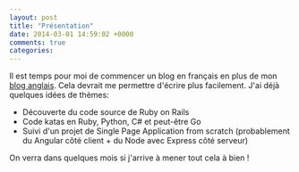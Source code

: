```yaml
---
layout: post
title: "Présentation"
date: 2014-03-01 14:59:02 +0000
comments: true
categories: 
---
```

Il est temps pour moi de commencer un blog en français en plus de mon [blog anglais](http://nawrem.blogger.com).
Cela devrait me permettre d'écrire plus facilement. J'ai déjà quelques idées de thèmes:

* Découverte du code source de Ruby on Rails
* Code katas en Ruby, Python, C# et peut-être Go
* Suivi d'un projet de Single Page Application from
scratch (probablement du Angular côté client + du Node avec Express côté serveur)

On verra dans quelques mois si j'arrive à mener tout cela à bien !
